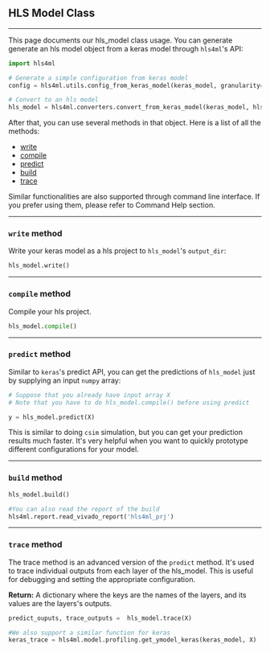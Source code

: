 ## HLS Model Class

---

This page documents our hls_model class usage. You can generate generate an hls model object from a keras model through `hls4ml`'s API:

```python
import hls4ml

# Generate a simple configuration from keras model
config = hls4ml.utils.config_from_keras_model(keras_model, granularity='name')

# Convert to an hls model
hls_model = hls4ml.converters.convert_from_keras_model(keras_model, hls_config=config, output_dir='test_prj')
```

After that, you can use several methods in that object. Here is a list of all the methods:

- [write](###`write`method)
- [compile](###`compile`method)
- [predict](###`predict`method)
- [build](###`build`method)
- [trace](###`trace`method)

Similar functionalities are also supported through command line interface. If you prefer using them, please refer to Command Help section. 

---
### `write` method

Write your keras model as a hls project to `hls_model`'s `output_dir`:

```python
hls_model.write()
```

---
### `compile` method

Compile your hls project.

```python
hls_model.compile()
```

---
### `predict` method

Similar to `keras`'s predict API, you can get the predictions of `hls_model` just by supplying an input `numpy` array:

```python
# Suppose that you already have input array X
# Note that you have to do hls_model.compile() before using predict

y = hls_model.predict(X)
```

This is similar to doing `csim` simulation, but you can get your prediction results much faster. It's very helpful when you want to quickly prototype different configurations for your model. 

---
### `build` method

```python
hls_model.build()

#You can also read the report of the build 
hls4ml.report.read_vivado_report('hls4ml_prj')
```

---
### `trace` method

The trace method is an advanced version of the `predict` method. It's used to trace individual outputs from each layer of the hls_model. This is useful for debugging and setting the appropriate configuration.

**Return:** A dictionary where the keys are the names of the layers, and its values are the layers's outputs. 

```python
predict_ouputs, trace_outputs =  hls_model.trace(X)

#We also support a similar function for keras
keras_trace = hls4ml.model.profiling.get_ymodel_keras(keras_model, X)
```
